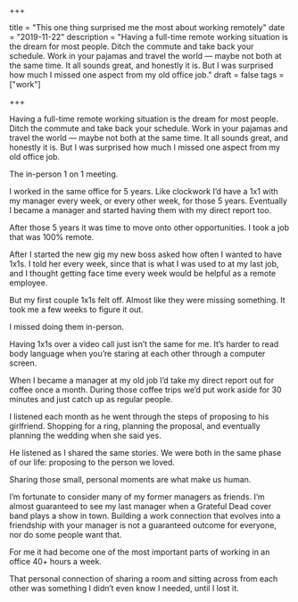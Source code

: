 +++

title = "This one thing surprised me the most about working remotely"
date = "2019-11-22"
description = "Having a full-time remote working situation is the dream for most people. Ditch the commute and take back your schedule. Work in your pajamas and travel the world — maybe not both at the same time. It all sounds great, and honestly it is. But I was surprised how much I missed one aspect from my old office job."
draft = false
tags = ["work"]

+++

Having a full-time remote working situation is the dream for most people. Ditch the commute and take back your schedule. Work in your pajamas and travel the world — maybe not both at the same time. It all sounds great, and honestly it is. But I was surprised how much I missed one aspect from my old office job.

The in-person 1 on 1 meeting.

I worked in the same office for 5 years. Like clockwork I’d have a 1x1 with my manager every week, or every other week, for those 5 years. Eventually I became a manager and started having them with my direct report too.

After those 5 years it was time to move onto other opportunities. I took a job that was 100% remote.

After I started the new gig my new boss asked how often I wanted to have 1x1s. I told her every week, since that is what I was used to at my last job, and I thought getting face time every week would be helpful as a remote employee.

But my first couple 1x1s felt off. Almost like they were missing something. It took me a few weeks to figure it out.

I missed doing them in-person.

Having 1x1s over a video call just isn’t the same for me. It’s harder to read body language when you’re staring at each other through a computer screen.

When I became a manager at my old job I’d take my direct report out for coffee once a month. During those coffee trips we’d put work aside for 30 minutes and just catch up as regular people.

I listened each month as he went through the steps of proposing to his girlfriend. Shopping for a ring, planning the proposal, and eventually planning the wedding when she said yes.

He listened as I shared the same stories. We were both in the same phase of our life: proposing to the person we loved.

Sharing those small, personal moments are what make us human.

I’m fortunate to consider many of my former managers as friends. I’m almost guaranteed to see my last manager when a Grateful Dead cover band plays a show in town. Building a work connection that evolves into a friendship with your manager is not a guaranteed outcome for everyone, nor do some people want that.

For me it had become one of the most important parts of working in an office 40+ hours a week.

That personal connection of sharing a room and sitting across from each other was something I didn’t even know I needed, until I lost it.